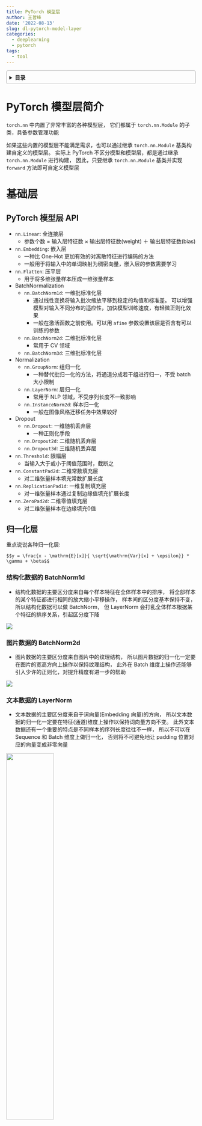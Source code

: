 ```yaml
---
title: PyTorch 模型层
author: 王哲峰
date: '2022-08-13'
slug: dl-pytorch-model-layer
categories:
  - deeplearning
  - pytorch
tags:
  - tool
---
```


<style>
details {
    border: 1px solid #aaa;
    border-radius: 4px;
    padding: .5em .5em 0;
}
summary {
    font-weight: bold;
    margin: -.5em -.5em 0;
    padding: .5em;
}
details[open] {
    padding: .5em;
}
details[open] summary {
    border-bottom: 1px solid #aaa;
    margin-bottom: .5em;
}
</style>

<details><summary>目录</summary><p>

- [PyTorch 模型层简介](#pytorch-模型层简介)
- [基础层](#基础层)
  - [PyTorch 模型层 API](#pytorch-模型层-api)
  - [归一化层](#归一化层)
    - [结构化数据的 BatchNorm1d](#结构化数据的-batchnorm1d)
    - [图片数据的 BatchNorm2d](#图片数据的-batchnorm2d)
    - [文本数据的 LayerNorm](#文本数据的-layernorm)
    - [自适应学习 SwitchableNorm](#自适应学习-switchablenorm)
    - [对 BatchNorm 需要注意的几点](#对-batchnorm-需要注意的几点)
  - [PyTorch 示例](#pytorch-示例)
  - [参考](#参考)
- [卷积网络相关层](#卷积网络相关层)
  - [PyTorch 模型层 API](#pytorch-模型层-api-1)
  - [卷积层](#卷积层)
    - [普通卷积](#普通卷积)
    - [空洞卷积](#空洞卷积)
    - [分组卷积](#分组卷积)
    - [深度可分离卷积](#深度可分离卷积)
    - [转置卷积](#转置卷积)
  - [上采样层](#上采样层)
  - [PyTorch 示例](#pytorch-示例-1)
- [循环网络相关层](#循环网络相关层)
  - [PyTorch 模型层 API](#pytorch-模型层-api-2)
  - [RNN](#rnn)
  - [LSTM](#lstm)
    - [LSTM 结构解析](#lstm-结构解析)
    - [LSTM 数学表示](#lstm-数学表示)
    - [LSTM 解释](#lstm-解释)
  - [GRU](#gru)
    - [GRU 结构解析](#gru-结构解析)
    - [GRU 数学表示](#gru-数学表示)
    - [GRU 解释](#gru-解释)
  - [参考](#参考-1)
  - [PyTorch 示例](#pytorch-示例-2)
- [Transformer 相关层](#transformer-相关层)
  - [PyTorch 模型层 API](#pytorch-模型层-api-3)
  - [Transformer 结构解析](#transformer-结构解析)
  - [Transformer 数学表示](#transformer-数学表示)
  - [Transformer 要点问题](#transformer-要点问题)
  - [PyTorch 示例](#pytorch-示例-3)
  - [参考](#参考-2)
- [自定义模型层](#自定义模型层)
  - [PyTorch 的 torch.nn.Linear 层源码](#pytorch-的-torchnnlinear-层源码)
</p></details><p></p>

# PyTorch 模型层简介

`torch.nn` 中内置了非常丰富的各种模型层，
它们都属于 `torch.nn.Module` 的子类，具备参数管理功能

如果这些内置的模型层不能满足需求，也可以通过继承 `torch.nn.Module` 基类构建自定义的模型层。
实际上 PyTorch 不区分模型和模型层，都是通过继承 `torch.nn.Module` 进行构建，
因此，只要继承 `torch.nn.Module` 基类并实现 `forward` 方法即可自定义模型层

# 基础层

## PyTorch 模型层 API

* `nn.Linear`: 全连接层
    - 参数个数 = 输入层特征数 × 输出层特征数(weight) ＋ 输出层特征数(bias)
* `nn.Embedding`: 嵌入层
    - 一种比 One-Hot 更加有效的对离散特征进行编码的方法
    - 一般用于将输入中的单词映射为稠密向量，嵌入层的参数需要学习
* `nn.Flatten`: 压平层
    - 用于将多维张量样本压成一维张量样本
* BatchNormalization
    - `nn.BatchNorm1d`: 一维批标准化层
        - 通过线性变换将输入批次缩放平移到稳定的均值和标准差。
          可以增强模型对输入不同分布的适应性，加快模型训练速度，有轻微正则化效果
        - 一般在激活函数之前使用。可以用 `afine` 参数设置该层是否含有可以训练的参数
    - `nn.BatchNorm2d`: 二维批标准化层
        - 常用于 CV 领域
    - `nn.BatchNorm3d`: 三维批标准化层
* Normalization
    - `nn.GroupNorm`: 组归一化
        - 一种替代批归一化的方法，将通道分成若干组进行归一，不受 batch 大小限制
    - `nn.LayerNorm`: 层归一化
        - 常用于 NLP 领域，不受序列长度不一致影响
    - `nn.InstanceNorm2d`: 样本归一化
        - 一般在图像风格迁移任务中效果较好
* Dropout
    - `nn.Dropout`: 一维随机丢弃层
        - 一种正则化手段
    - `nn.Dropout2d`: 二维随机丢弃层
    - `nn.Dropout3d`: 三维随机丢弃层
* `nn.Threshold`: 限幅层
    - 当输入大于或小于阈值范围时，截断之
* `nn.ConstantPad2d`: 二维常数填充层
    - 对二维张量样本填充常数扩展长度
* `nn.ReplicationPad1d`: 一维复制填充层
    - 对一维张量样本通过复制边缘值填充扩展长度
* `nn.ZeroPad2d`: 二维零值填充层
    - 对二维张量样本在边缘填充0值

## 归一化层

重点说说各种归一化层:

`$$y = \frac{x - \mathrm{E}[x]}{ \sqrt{\mathrm{Var}[x] + \epsilon}} * \gamma + \beta$$`

### 结构化数据的 BatchNorm1d

* 结构化数据的主要区分度来自每个样本特征在全体样本中的排序，
  将全部样本的某个特征都进行相同的放大缩小平移操作，
  样本间的区分度基本保持不变，所以结构化数据可以做 BatchNorm，
  但 LayerNorm 会打乱全体样本根据某个特征的排序关系，引起区分度下降

![](https://tva1.sinaimg.cn/large/e6c9d24egy1h5mbd2ill5j20a808z0ta.jpg)

### 图片数据的 BatchNorm2d

* 图片数据的主要区分度来自图片中的纹理结构，
  所以图片数据的归一化一定要在图片的宽高方向上操作以保持纹理结构，
  此外在 Batch 维度上操作还能够引入少许的正则化，对提升精度有进一步的帮助

![](https://tva1.sinaimg.cn/large/e6c9d24egy1h5m92dtnd0j20tn07ztab.jpg)

### 文本数据的 LayerNorm

- 文本数据的主要区分度来自于词向量(Embedding 向量)的方向，
  所以文本数据的归一化一定要在特征(通道)维度上操作以保持词向量方向不变。
  此外文本数据还有一个重要的特点是不同样本的序列长度往往不一样，
  所以不可以在 Sequence 和 Batch 维度上做归一化，
  否则将不可避免地让 padding 位置对应的向量变成非零向量

<img src="https://tva1.sinaimg.cn/large/e6c9d24egy1h5m903lv0nj20jc0iawfx.jpg" width=50% height="50%" />

### 自适应学习 SwitchableNorm

此外，有论文提出了一种可自适应学习的归一化: `SwitchableNorm`，
可应用于各种场景且有一定的效果提升

`SwitchableNorm` 是将 BatchNorm、LayerNorm、InstanceNorm 结合，赋予权重，
让网络自己去学习归一化层应该使用什么方法

### 对 BatchNorm 需要注意的几点

1. BatchNorm 放在激活函数前还是激活函数后？
    - 原始论文认为将 BatchNorm 放在激活函数前效果较好，
      后面的研究一般认为将 BatchNorm 放在激活函数之后更好
2. BatchNorm 在训练过程和推理过程的逻辑是否一样？
    - 不一样！训练过程 BatchNorm 的均值和方差和根据 mini-batch 中的数据估计的，
     而推理过程中 BatchNorm 的均值和方差是用的训练过程中的全体样本估计的。
     因此预测过程是稳定的，相同的样本不会因为所在批次的差异得到不同的结果，
     但训练过程中则会受到批次中其他样本的影响，所以有正则化效果
3. BatchNorm 的精度效果与 batch_size 大小有何关系? 
    - 如果受到 GPU 内存限制，不得不使用很小的 batch_size，
      训练阶段时使用的 mini-batch 上的均值和方差的估计和预测阶段时使用的全体样本上的均值和方差的估计差异可能会较大，
      效果会变差。这时候，可以尝试 `LayerNorm` 或者 `GroupNorm` 等归一化方法

## PyTorch 示例

```python
import torch
from torch import nn

batch_size, channel, height, width = 32, 16, 128, 128
tensor = torch.arange(0, 32 * 16 * 128 * 128).view(32, 16, 128, 128).float()
bn = nn.BatchNorm2d(num_features = chanel, affine = False)
bn_out = bn(tensor)

channel_mean = torch.mean(bn_out[:, 0, :, :])
channel_std = torch.std(bn_out[:, 0, :, :])
print(f"channel mean: {channel_mean.item()}")
print(f"channel std: {channel_std.item()}")
```

```python
import torch
from torch import nn

batch_size, sequence, features = 32, 100, 2048
tensor = torch.arange(0, 32 * 100 * 2048).view(32, 100, 2048).float()
ln = nn.LayerNorm(normalized_shape = [features], elementwise_affine = False)
ln_out = ln(tensor)

token_mean = torch.mean(ln_out[0, 0, :])
token_std = torch.std(ln_out[0, 0, :])
print(f"token mean: {token_mean.item()}")
print(f"token std: {token_std.item()}")
```


## 参考

- [参考论文](https://arxiv.org/pdf/1806.10779.pdf)

# 卷积网络相关层

## PyTorch 模型层 API

* 卷积层
    - `nn.Conv1d`: 普通一维卷积，常用于文本
        - 参数个数 = 输入通道数 × 卷积核尺寸(如3) × 卷积核个数 + 卷积核尺寸(如3)
    - `nn.Conv2d`: 普通二维卷积，常用于图像
        - 参数个数 = 输入通道数 × 卷积核尺寸(如3乘3) × 卷积核个数 + 卷积核尺寸(如3乘3) 
        - 通过调整 `dilation` 参数大于 1，可以变成空洞卷积，增加感受野
        - 通过调整 `groups` 参数不为 1，可以变成分组卷积。
          分组卷积中每个卷积核仅对其对应的一个分组进行操作。
          当 `groups` 参数数量等于输入通道数时，
          相当于 TensorFlow 中的二维深度卷积层 `tf.keras.layers.DepthwiseConv2D`
        - 利用分组卷积和 `$1 \times 1$` 卷积的组合操作，
          可以构造相当于 TensorFlow 中的二维深度可分离卷积层 `tf.keras.layers.SeparableConv2D`
    - `nn.Conv3d`: 普通三维卷积，常用于视频
        - 参数个数 = 输入通道数 × 卷积核尺寸(如3乘3乘3) × 卷积核个数 + 卷积核尺寸(如3乘3乘3)
* 池化层
    - `nn.MaxPool1d`: 一维最大池化
    - `nn.MaxPool2d`: 二维最大池化
        - 一种下采样方式，没有需要训练的参数
    - `nn.MaxPool3d`: 三维最大池化
    - `nn.AdaptiveMaxPool2d`: 二维自适应最大池化
        - 无论输入图像的尺寸如何变化，输出的图像尺寸是固定的。该函数的实现原理，
          大概是通过输入图像的尺寸和要得到的输出图像的尺寸来反向推算池化算子的 `padding`、`stride` 等参数
    - `nn.FractionalMaxPool2d`: 二维分数最大池化
        - 普通最大池化通常输入尺寸是输出的整数倍，而分数最大池化则可以不必是整数
        - 分数最大池化使用了一些随机采样策略，有一定的正则效果，可以用它来代替普通最大池化和 Dropout 层
    - `nn.AvgPool2d`: 二维平均池化
    - `nn.AdaptiveAvgPool2d`: 二维自适应平均池化
        - 无论输入的维度如何变化，输出的维度是固定的
* 其他
    - `nn.ConvTranspose2d`: 二维卷积转置层，俗称反卷积层
        - 并非卷积的逆操作，但在卷积核相同的情况下，当其输入尺寸是卷积操作输出尺寸的情况下，
          卷积转置的输出尺寸恰好是卷积操作的输入尺寸。在语义分割中可用于上采样
    - `nn.Upsample`: 上采样层，操作效果和池化相反。可以通过mode参数控制上采样策略为"nearest"最邻近策略或"linear"线性插值策略。
    - `nn.Unfold`: 滑动窗口提取层
        - 其参数和卷积操作 `nn.Conv2d` 相同
        - 实际上，卷积操作可以等价于 `nn.Unfold` 和 `nn.Linear` 以及 `nn.Fold` 的一个组合。
          其中 `nn.Unfold` 操作可以从输入中提取各个滑动窗口的数值矩阵，并将其压平成一维。
          利用 `nn.Linear` 将 `nn.Unfold` 的输出和卷积核做乘法后，
          再使用 `nn.Fold` 操作将结果转换成输出图片形状
    - `nn.Fold`: 逆滑动窗口提取层

## 卷积层

### 普通卷积

普通卷积的操作分为 3 个维度:

* 在空间维度(Height 和 Width 维度)，是共享卷积核权重滑窗相乘求和
    - 融合空间信息
* 在输入通道维度，是每一个通道使用不同的卷积核参数，并对输入通道维度求和
    - 融合通道信息
* 在输出通道维度，操作方式是并行堆叠(多种)，有多少个卷积核就有多少个输出通道

![](https://tva1.sinaimg.cn/large/e6c9d24egy1h5nhe0lsutg20az0aln03.gif)

### 空洞卷积

和普通卷积相比，空洞卷积可以在保持较小参数规模的条件下增大感受野，
常用于图像分割领域

其缺点是可能产生网格效应，即有些像素被空洞漏过无法利用到，
可以通过使用不同膨胀因子的空洞卷积的组合来克服该问题

![](https://tva1.sinaimg.cn/large/e6c9d24egy1h5nhe0y7x1g20az0al0vu.gif)

- [参考文章: https://developer.orbbec.com.cn/v/blog_detail/892](https://developer.orbbec.com.cn/v/blog_detail/892)

### 分组卷积

和普通卷积相比，分组卷积将输入通道分成 g 组，卷积核也分成对应的 g 组，
每个卷积核只在其对应的那组输入通道上做卷积，最后将 g 组结果堆叠拼接

由于每个卷积核只需要在全部输入通道的 1/g 个通道上做卷积，参数量降低为普通卷积的 1/g。
分组卷积要求输入通道和输出通道数都是 g 的整数倍

![](https://tva1.sinaimg.cn/large/e6c9d24egy1h5npy1zyalj20ie0erwf8.jpg)

- [参考文章: https://zhuanlan.zhihu.com/p/65377955](https://zhuanlan.zhihu.com/p/65377955)

### 深度可分离卷积

深度可分离卷积的思想是先用 `$g=m$`(输入通道数)的分组卷积逐通道作用融合空间信息，
再用 `$n$`(输出通道数)个 `$1 \times 1$`卷积融合通道信息。
其参数量为 `$(m \times k \times k)+ n \times m$`, 
相比普通卷积的参数量 `$m \times n \times k \times k$` 显著减小

![](https://tva1.sinaimg.cn/large/e6c9d24egy1h5npbiuvzvj20uq0e7dge.jpg)

### 转置卷积

一般的卷积操作后会让特征图尺寸变小，但转置卷积(也被称为反卷积)可以实现相反的效果，即放大特征图尺寸

两种方式理解转置卷积:

* 第一种方式是转置卷积是一种特殊的卷积，通过设置合适的 padding 的大小来恢复特征图尺寸
* 第二种理解基于卷积运算的矩阵乘法表示方法，转置卷积相当于将卷积核对应的表示矩阵做转置，
  然后乘上输出特征图压平的一维向量，即可恢复原始输入特征图的大小

![](https://tva1.sinaimg.cn/large/e6c9d24egy1h5ns98iiamj20v70u075e.jpg)

- [参考文章: https://zhuanlan.zhihu.com/p/115070523](https://zhuanlan.zhihu.com/p/115070523)

## 上采样层

除了使用转置卷积进行上采样外，在图像分割领域更多的时候一般是使用双线性插值的方式进行上采样，
该方法没有需要学习的参数，通常效果也更好，除了双线性插值之外，
还可以使用最邻近插值的方式进行上采样，但使用较少

![](https://tva1.sinaimg.cn/large/e6c9d24egy1h5nsi5pt4eg20na0co74k.gif)


## PyTorch 示例

```python
import torch 
from torch import nn 
import torch.nn.functional as F 

# 卷积输出尺寸计算公式 o = (i + 2*p -k')//s  + 1 
# 对空洞卷积 k' = d(k-1) + 1
# o是输出尺寸，i 是输入尺寸，p是 padding大小， k 是卷积核尺寸， s是stride步长, d是dilation空洞参数

inputs = torch.arange(0,25).view(1,1,5,5).float() # i= 5
filters = torch.tensor([[[[1.0,1],[1,1]]]]) # k = 2

outputs = F.conv2d(inputs, filters) # o = (5+2*0-2)//1+1 = 4
outputs_s2 = F.conv2d(inputs, filters, stride=2)  #o = (5+2*0-2)//2+1 = 2
outputs_p1 = F.conv2d(inputs, filters, padding=1) #o = (5+2*1-2)//1+1 = 6
outputs_d2 = F.conv2d(inputs,filters, dilation=2) #o = (5+2*0-(2(2-1)+1))//1+1 = 3

print("--inputs--")
print(inputs)
print("--filters--")
print(filters)

print("--outputs--")
print(outputs,"\n")

print("--outputs(stride=2)--")
print(outputs_s2,"\n")

print("--outputs(padding=1)--")
print(outputs_p1,"\n")

print("--outputs(dilation=2)--")
print(outputs_d2,"\n")
```

```python
import torch 
from torch import nn 

features = torch.randn(8,64,128,128)
print("features.shape:",features.shape)
print("\n")

#普通卷积
print("--conv--")
conv = nn.Conv2d(in_channels=64,out_channels=32,kernel_size=3)
conv_out = conv(features)
print("conv_out.shape:",conv_out.shape) 
print("conv.weight.shape:",conv.weight.shape)
print("\n")

#分组卷积
print("--group conv--")
conv_group = nn.Conv2d(in_channels=64,out_channels=32,kernel_size=3,groups=8)
group_out = conv_group(features)
print("group_out.shape:",group_out.shape) 
print("conv_group.weight.shape:",conv_group.weight.shape)
print("\n")

#深度可分离卷积
print("--separable conv--")
depth_conv = nn.Conv2d(in_channels=64,out_channels=64,kernel_size=3,groups=64)
oneone_conv = nn.Conv2d(in_channels=64,out_channels=32,kernel_size=1)
separable_conv = nn.Sequential(depth_conv,oneone_conv)
separable_out = separable_conv(features)
print("separable_out.shape:",separable_out.shape) 
print("depth_conv.weight.shape:",depth_conv.weight.shape)
print("oneone_conv.weight.shape:",oneone_conv.weight.shape)
print("\n")

#转置卷积
print("--conv transpose--")
conv_t = nn.ConvTranspose2d(in_channels=32,out_channels=64,kernel_size=3)
features_like = conv_t(conv_out)
print("features_like.shape:",features_like.shape)
print("conv_t.weight.shape:",conv_t.weight.shape)
```

```python
import torch 
from torch import nn 

inputs = torch.arange(1, 5, dtype=torch.float32).view(1, 1, 2, 2)
print("inputs:")
print(inputs)
print("\n")

nearest = nn.Upsample(scale_factor=2, mode='nearest')
bilinear = nn.Upsample(scale_factor=2,mode="bilinear",align_corners=True)

print("nearest(inputs): ")
print(nearest(inputs))
print("\n")
print("bilinear(inputs): ")
print(bilinear(inputs)) 
```

# 循环网络相关层

## PyTorch 模型层 API

* `nn.RNN`: 简单循环网络层(支持多层)
    - 容易存在梯度消失，不能够适用长期依赖问题。一般较少使用
* `nn.LSTM`: 长短记忆循环网络层(支持多层)
    - 最普遍使用的循环网络层。具有携带轨道，遗忘门，更新门，输出门，
      可以较为有效地缓解梯度消失问题，从而能够适用长期依赖问题
    - 设置 `bidirectional = True` 时可以得到双向 LSTM
    - 需要注意的时，默认的输入和输出形状是 `(seq, batch, feature)`, 
      如果需要将 `batch` 维度放在第 `0` 维，则要设置 `batch_first` 参数设置为 `True`
* `nn.GRU`: 门控循环网络层(支持多层)
    - LSTM 的低配版，不具有携带轨道，参数数量少于 LSTM，训练速度更快
* `nn.RNNCell`: 简单循环网络单元
    - 和 `nn.RNN` 在整个序列上迭代相比，它仅在序列上迭代一步。一般较少使用
* `nn.LSTMCell`: 长短记忆循环网络单元
    - 和 `nn.LSTM` 在整个序列上迭代相比，它仅在序列上迭代一步。一般较少使用
* `nn.GRUCell`: 门控循环网络单元
    - 和 `nn.GRU` 在整个序列上迭代相比，它仅在序列上迭代一步。一般较少使用

## RNN

一般地，各种 RNN 序列模型层(RNN, GRU, LSTM 等)可以用函数表示如下:

`$$h_t = f(h_{t-1},i_t)$$`

这个公式的含义是: `$t$` 时刻循环神经网络的输出向量 `$h_t$`，
由 `$t-1$` 时刻的输出向量 `$h_{t-1}$` 和 `$t$` 时刻的输入 `$i_t$` 变换而来

## LSTM

### LSTM 结构解析

![](https://tva1.sinaimg.cn/large/e6c9d24egy1h5o1d0limwj21n80qg0vb.jpg)

### LSTM 数学表示

`$$\begin{align}
i_{t}=\sigma\left(W_{i} x_{t}+U_{i} h_{t-1}+b_{i}\right) \tag{1} \\
f_{t}=\sigma\left(W_{f} x_{t}+U_{f} h_{t-1}+b_{f}\right) \tag{2} \\
o_{t}=\sigma\left(W_{o} x_{t}+U_{o} h_{t-1}+b_{o}\right) \tag{3} \\
\tilde{c}_{t}=\tanh \left(W_{c} x_{t}+U_{c} h_{t-1}+b_{c}\right) \tag{4} \\
c_{t}=f_{t} \odot c_{t-1}+i_{t} \odot \tilde{c}_{t} \tag{5} \\
h_{t}=o_{t} \odot \tanh \left(c_{t}\right) \tag{6}
\end{align}$$`

### LSTM 解释

* LSTM 通过引入了三个门来控制信息的传递，分别是遗忘门、输入门、输出门。三个门的作用为: 
    - 遗忘门: 遗忘门 `$f_t$` 控制上一时刻的内部状态，需要遗忘多少信息
    - 输入门: 输入门 `$i_t$` 控制当前时刻的候选状态，有多少信息需要保存
    - 输出门: 输出门 `$o_t$` 控制当前时刻的内部状态，有多少信息需要输出给外部状态

## GRU

### GRU 结构解析

![](https://tva1.sinaimg.cn/large/e6c9d24egy1h5ohjoivv7j21nj0u0q5n.jpg)

### GRU 数学表示

`$$\begin{align}
z_{t}=\sigma\left(W_{z} x_{t}+U_{z} h_{t-1}+b_{z}\right)\tag{1} \\
r_{t}=\sigma\left(W_{r} x_{t}+U_{r} h_{t-1}+b_{r}\right) \tag{2}\\
\tilde{h}_{t}=\tanh \left(W_{h} x_{t}+U_{h}\left(r_{t} \odot h_{t-1}\right)+b_{h}\right) \tag{3}\\
h_{t}=\left(1-z_{t}\right) \odot \tilde{h}_{t} + z_{t} \odot h_{t-1} \tag{4}
\end{align}$$`

其中:

* 小圈表示哈达玛积，也就是两个向量逐位相乘
* (1) 式和 (2) 式计算的是更新门 `$u_t$` 和重置门 `$r_t$`，是两个长度和 `$h_t$` 相同的向量
* 注意到 (4) 式，实际上和 ResNet 的残差结构是相似的，都是 `$f(x) = x + g(x)$` 的形式，
  可以有效地防止长序列学习反向传播过程中梯度消失问题

### GRU 解释

* GRU 的结构比 LSTM 更为简单一些，GRU 只有两个门，更新门和重置门:
    - 更新门: 更新门用于控制每一步 `$h_t$` 被更新的比例，更新门越大，`$h_t$` 更新幅度越大
    - 重置门: 重置门用于控制更新候选向量 `$\tilde{h}_{t}$` 中前一步的状态 `$h_{t-1}$` 被重新放入的比例，
      重置门越大，更新候选向量中 `$h_{t-1}$` 被重新放进来的比例越大
* GRU 的参数数量为 LSTM 的 3/4

## 参考

- [参考文章: https://zhuanlan.zhihu.com/p/184937263](https://zhuanlan.zhihu.com/p/184937263)

## PyTorch 示例

```python
import torch 
from torch import nn 

inputs = torch.randn(8,200,64) #batch_size, seq_length, features

gru = nn.GRU(
    input_size = 64,
    hidden_size = 32,
    num_layers = 1,
    batch_first = True
)
gru_output,gru_hn = gru(inputs)
print("--GRU--")
print("gru_output.shape:",gru_output.shape)
print("gru_hn.shape:",gru_hn.shape)
print("\n")


print("--LSTM--")
lstm = nn.LSTM(
    input_size = 64,
    hidden_size = 32,
    num_layers = 1,
    batch_first = True
)
lstm_output,(lstm_hn,lstm_cn) = lstm(inputs)
print("lstm_output.shape:",lstm_output.shape)
print("lstm_hn.shape:",lstm_hn.shape)
print("lstm_cn.shape:",lstm_cn.shape)


from torchkeras import summary
summary(gru,input_data=inputs);
summary(lstm,input_data=inputs);
```


# Transformer 相关层

## PyTorch 模型层 API

* `nn.Transformer`: Transformer 网络结构
    - Transformer 网络结构是替代循环网络的一种结构，解决了循环网络难以并行，
      难以捕捉长期依赖的缺陷。它是目前 NLP 任务的主流模型的主要构成部分
* `nn.TransformerEncoder`: Transformer 编码器结构
    - 由多个 `nn.TransformerEncoderLayer` 编码器层组成
* `nn.TransformerDecoder`: Transformer 解码器结构
    - 由多个 `nn.TransformerDecoderLayer` 解码器层组成
* `nn.TransformerEncoderLayer`: Transformer 的编码器层
    - 主要由 Multi-Head self-Attention, Feed-Forward 前馈网络, LayerNorm 归一化层, 以及残差连接层组成
* `nn.TransformerDecoderLayer`: Transformer 的解码器层
    - 主要由 Masked Multi-Head self-Attention, Multi-Head cross-Attention, Feed-Forward 前馈网络, 
      LayerNorm 归一化层, 以及残差连接层组成
* `nn.MultiheadAttention`: 多头注意力层
    - 用于在序列方向上融合特征
    - 使用的是 Scaled Dot Production Attention，并引入了多个注意力头

## Transformer 结构解析

![img](images/Transformer.jpg)

## Transformer 数学表示

`$$\operatorname{Attention}(Q, K, V)=\operatorname{softmax}\left(\frac{Q K^{T}}{\sqrt{d_{k}}}\right) V$$`

`$$\begin{aligned}
\operatorname{MultiHead}(Q, K, V) &=\operatorname{Concat}\left(\operatorname{head}_{1}, \ldots, \text { head }_{\mathrm{h}}\right) W^{O} \\
\text { where }\, head_{i} &=\operatorname{Attention}\left(Q W_{i}^{Q}, K W_{i}^{K}, V W_{i}^{V}\right)
\end{aligned}$$`

## Transformer 要点问题

1. Transformer 是如何解决长距离依赖的问题的？
    - Transformer 是通过引入 Scale-Dot-Product 注意力机制来融合序列上不同位置的信息，从而解决长距离依赖问题。
      以文本数据为例，在循环神经网络 LSTM 结构中，输入序列上相距很远的两个单词无法直接发生交互，
      只能通过隐藏层输出或者细胞状态按照时间步骤一个一个向后进行传递。
      对于两个在序列上相距非常远的单词，中间经过的其它单词让隐藏层输出和细胞状态混入了太多的信息，
      很难有效地捕捉这种长距离依赖特征。但是在 Scale-Dot-Product 注意力机制中，
      序列上的每个单词都会和其它所有单词做一次点积计算注意力得分，
      这种注意力机制中单词之间的交互是强制的不受距离影响的，所以可以解决长距离依赖问题
2. Transformer 在训练和测试阶段可以在时间(序列)维度上进行并行吗？
    - 在训练阶段，Encoder 和 Decoder 在时间(序列)维度都是并行的；
      在测试阶段，Encoder 在序列维度是并行的，Decoder 是串行的
    - 首先，Encoder 部分在训练阶段和预测阶段都可以并行比较好理解，
      无论在训练还是预测阶段，它干的事情都是把已知的完整输入编码成 memory，
      在序列维度可以并行
    - 对于 Decoder 部分有些微妙。在预测阶段 Decoder 肯定是不能并行的，因为 Decoder 实际上是一个自回归，
      它前面 `$k-1$` 位置的输出会变成第 `$k$` 位的输入的。前面没有计算完，后面是拿不到输入的，肯定不可以并行。
      那么训练阶段能否并行呢？虽然训练阶段知道了全部的解码结果，但是训练阶段要和预测阶段一致啊，
      前面的解码输出不能受到后面解码结果的影响啊。
      但 Transformer 通过在 Decoder 中巧妙地引入 Mask 技巧，使得在用 Attention 机制做序列特征融合的时候，
      每个单词对位于它之后的单词的注意力得分都为 0，这样就保证了前面的解码输出不会受到后面解码结果的影响，
      因此 Decoder 在训练阶段可以在序列维度做并行
3. Scaled-Dot Product Attention 为什么要除以 `$\sqrt{d_k}$`?
    - 为了避免 `$d_k$` 变得很大时 softmax 函数的梯度趋于 0。
      假设 Q 和 K 中的取出的两个向量 `$q$` 和 `$k$` 的每个元素值都是正态随机分布，
      数学上可以证明两个独立的正态随机变量的积依然是一个正态随机变量，
      那么两个向量做点积，会得到 `$d_k$` 个正态随机变量的和，
      数学上 `$d_k$` 个正态随机变量的和依然是一个正态随机变量，
      其方差是原来的 `$d_k$` 倍，标准差是原来的 `$\sqrt{d_k}$` 倍。
      如果不做 scale, 当 `$d_k$` 很大时，求得的 `$QK^T$` 元素的绝对值容易很大，
      导致落在 softmax 的极端区域(趋于 0 或者 1)，极端区域 softmax 函数的梯度值趋于 0，
      不利于模型学习。除以 `$\sqrt{d_k}$`，恰好做了归一，不受 `$d_k$` 变化影响
4. MultiHeadAttention 的参数数量和 head 数量有何关系?
    - MultiHeadAttention 的参数数量和 head 数量无关。
      多头注意力的参数来自对 QKV 的三个变换矩阵以及多头结果 concat 后的输出变换矩阵。
      假设嵌入向量的长度是 d_model, 一共有 h 个 head. 对每个 head，
      `$W_{i}^{Q},W_{i}^{K},W_{i}^{V}$` 这三个变换矩阵的尺寸都是 `$d_model \times (d_model/h)$`，
      所以 h 个 head 总的参数数量就是 `$3 \times d_model \times (d_model/h) \times h = 3 \times d_model \times d_model$`。
      它们的输出向量长度都变成 `$d_model/h$`，经过 attention 作用后向量长度保持，
      h 个 head 的输出拼接到一起后向量长度还是 d_model，
      所以最后输出变换矩阵的尺寸是 `$d_model×d_model$`。
      因此，MultiHeadAttention 的参数数量为 `$4 \times d_model \times d_model$`，和 head 数量无关
5. Transformer 有什么缺点？
    - Transformer 主要的缺点有两个，一个是注意力机制相对序列长度的复杂度是 `$O(n^2)$`，第二个是对位置信息的
        - 第一，Transformer 在用 Attention 机制做序列特征融合的时候，
          每两个单词之间都要计算点积获得注意力得分，这个计算复杂度和序列的长度平方成正比，
          对于一些特别长的序列，可能存在着性能瓶颈，有一些针对这个问题的改进方案如 Linformer
        - 第二个是 Transformer 通过引入注意力机制两两位置做点乘来融合序列特征，
          而不是像循环神经网络那样由先到后地处理序列中的数据，导致丢失了单词之间的位置信息关系，
          通过在输入中引入正余弦函数构造的位置编码 PositionEncoding 一定程度上补充了位置信息，
          但还是不如循环神经网络那样自然和高效


## PyTorch 示例

```python
import torch 
from torch import nn 

#验证MultiheadAttention和head数量无关
inputs = torch.randn(8,200,64) #batch_size, seq_length, features

attention_h8 = nn.MultiheadAttention(
    embed_dim = 64,
    num_heads = 8,
    bias=True,
    batch_first=True
)

attention_h16 = nn.MultiheadAttention(
    embed_dim = 64,
    num_heads = 16,
    bias=True,
    batch_first=True
)


out_h8 = attention_h8(inputs,inputs,inputs)
out_h16 = attention_h16(inputs,inputs,inputs)

from torchkeras import summary 
summary(attention_h8,input_data_args=(inputs,inputs,inputs));

summary(attention_h16,input_data_args=(inputs,inputs,inputs));
```


```python
import torch 
from torch import nn 
from copy import deepcopy

#多头注意力的一种简洁实现

class ScaledDotProductAttention(nn.Module):
    "Compute 'Scaled Dot Product Attention'"
    def __init__(self):
        super(ScaledDotProductAttention, self).__init__()

    def forward(self,query, key, value, mask=None, dropout=None):
        d_k = query.size(-1)
        scores = query@key.transpose(-2,-1) / d_k**0.5     
        if mask is not None:
            scores = scores.masked_fill(mask == 0, -1e20)
        p_attn = F.softmax(scores, dim = -1)
        if dropout is not None:
            p_attn = dropout(p_attn)
        return p_attn@value, p_attn
    
class MultiHeadAttention(nn.Module):
    def __init__(self, h, d_model, dropout=0.1):
        "Take in model size and number of heads."
        super(MultiHeadAttention, self).__init__()
        assert d_model % h == 0
        # We assume d_v always equals d_k
        self.d_k = d_model // h
        self.h = h
        self.linears = nn.ModuleList([deepcopy(nn.Linear(d_model, d_model)) for _ in range(4)])
        
        self.attn = None
        self.dropout = nn.Dropout(p=dropout)
        self.attention = ScaledDotProductAttention()
        
    def forward(self, query, key, value, mask=None):
        "Implements Figure 2"
        if mask is not None:
            # Same mask applied to all h heads.
            mask = mask.unsqueeze(1)
        nbatches = query.size(0)
        
        # 1) Do all the linear projections in batch from d_model => h x d_k 
        query, key, value = \
            [l(x).view(nbatches, -1, self.h, self.d_k).transpose(1, 2)
             for l, x in zip(self.linears, (query, key, value))]
        
        # 2) Apply attention on all the projected vectors in batch. 
        x, self.attn = self.attention(query, key, value, mask=mask, 
                                 dropout=self.dropout)
        
        # 3) "Concat" using a view and apply a final linear. 
        x = x.transpose(1, 2).contiguous() \
             .view(nbatches, -1, self.h * self.d_k)
        return self.linears[-1](x)
```

## 参考

- [Transformer知乎原理讲解](https://zhuanlan.zhihu.com/p/48508221)
- [Transformer哈佛博客代码讲解](http://nlp.seas.harvard.edu/annotated-transformer/)

# 自定义模型层

如果这些内置的模型层不能满足需求，也可以通过继承 `torch.nn.Module` 基类构建自定义的模型层。
实际上 PyTorch 不区分模型和模型层，都是通过继承 `torch.nn.Module` 进行构建，
因此，只要继承 `torch.nn.Module` 基类并实现 `forward` 方法即可自定义模型层

## PyTorch 的 torch.nn.Linear 层源码

可以仿照 `torch.nn.Linear` 自定义模型层

```python
import math

import torch
from torch import nn
import torch.nn.functional as F

class Linear(nn.Module):
    __constants__ = ["in_features", "out_features"]

    def __init__(self, in_features, out_features, bias = True):
        super(Linear, self).__init__()
        self.in_features = in_features
        self.out_features = out_features
        self.weight = nn.Parameter(
            torch.Tensor(out_features, in_features)
        )
        if bias:
            self.bias = nn.Parameter(torch.Tensor(out_features))
        else:
            self.register_parameter("bias", None)
        self.reset_parameters()

    def reset_parameters(self):
        nn.init.kaiming_uniform_(self.weight, a = math.sqrt(5))
        if self.bias is not None:
            fan_in, _ = nn.init.calculate_fan_in_and_fan_out(
                self.weight
            )
            bound = 1 / math.sqrt(fan_in)
            nn.init.uniform_(self.bias, -bound, bound)
    
    def forward(self, input):
        return F.linear(input, self.weight, self.bias)

    def extra_repr(self):
        return f"in_features={self.in_features}, \
                 out_features={self.out_features}, \
                 bias={self.bias is not None}"
```